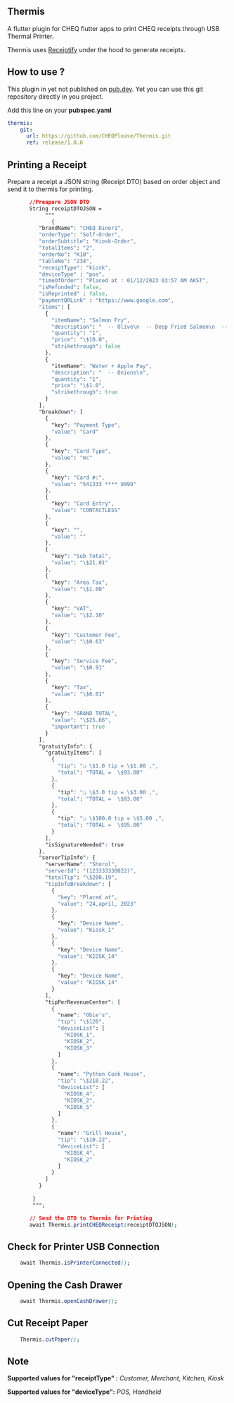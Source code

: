 


## Thermis

A flutter plugin for CHEQ flutter apps to print CHEQ receipts through USB Thermal Printer. 

Thermis uses [Receiptify](https://github.com/CHEQPlease/Receiptify) under the hood to generate receipts.

**How to use ?**
---
This plugin in yet not published on [pub.dev](https://pub.dev). Yet you can use this git repository directly in you project.

Add this line on your **pubspec.yaml**

```yaml
thermis:
    git:
      url: https://github.com/CHEQPlease/Thermis.git
      ref: release/1.0.0
```

**Printing a Receipt**
--
Prepare a receipt a JSON string (Receipt DTO) based on order object and send it to thermis for printing.
```css
	   //Preapare JSON DTO   
	   String receiptDTOJSON = 
			""" 
              {
          "brandName": "CHEQ Diner1",
          "orderType": "Self-Order",
          "orderSubtitle": "Kiosk-Order",
          "totalItems": "2",
          "orderNo": "K10",
          "tableNo": "234",
          "receiptType": "kiosk",
          "deviceType" : "pos",
          "timeOfOrder": "Placed at : 01/12/2023 03:57 AM AKST",
          "isRefunded": false,
          "isReprinted" : false,
          "paymentQRLink" : "https://www.google.com",
          "items": [
            {
              "itemName": "Salmon Fry",
              "description": "  -- Olive\n  -- Deep Fried Salmon\n  -- ADD Addition 1\n  -- no Nuts\n  -- no Olive Oil\n  -- Substitution 1 SUB\n  -- allergy 1 ALLERGY\n",
              "quantity": "1",
              "price": "\$10.0",
              "strikethrough": false
            },
            {
              "itemName": "Water + Apple Pay",
              "description": "  -- Onions\n",
              "quantity": "1",
              "price": "\$1.0",
              "strikethrough": true
            }
          ],
          "breakdown": [
            {
              "key": "Payment Type",
              "value": "Card"
            },
            {
              "key": "Card Type",
              "value": "mc"
            },
            {
              "key": "Card #:",
              "value": "541333 **** 9999"
            },
            {
              "key": "Card Entry",
              "value": "CONTACTLESS"
            },
            {
              "key": "",
              "value": ""
            },
            {
              "key": "Sub Total",
              "value": "\$21.01"
            },
            {
              "key": "Area Tax",
              "value": "\$1.00"
            },
            {
              "key": "VAT",
              "value": "\$2.10"
            },
            {
              "key": "Customer Fee",
              "value": "\$0.63"
            },
            {
              "key": "Service Fee",
              "value": "\$0.91"
            },
            {
              "key": "Tax",
              "value": "\$0.01"
            },
            {
              "key": "GRAND TOTAL",
              "value": "\$25.66",
              "important": true
            }
          ],
          "gratuityInfo": {
            "gratuityItems": [
              {
                "tip": "❏ \$1.0 tip = \$1.00 ,",
                "total": "TOTAL =  \$93.00"
              },
              {
                "tip": "❏ \$3.0 tip = \$3.00 ,",
                "total": "TOTAL =  \$93.00"
              },
              {
                "tip": "❏ \$100.0 tip = \$5.00 ,",
                "total": "TOTAL =  \$95.00"
              }
            ],
            "isSignatureNeeded": true
          },
          "serverTipInfo": {
            "serverName": "Shorol",
            "serverId": "(123333330022)",
            "totalTip": "\$200.19",
            "tipInfoBreakdown": [
              {
                "key": "Placed at",
                "value": "24,april, 2023"
              },
              {
                "key": "Device Name",
                "value": "Kiosk_1"
              },
              {
                "key": "Device Name",
                "value": "KIOSK_14"
              },
              {
                "key": "Device Name",
                "value": "KIOSK_14"
              }
            ],
            "tipPerRevenueCenter": [
              {
                "name": "Obie's",
                "tip": "\$120",
                "deviceList": [
                  "KIOSK_1",
                  "KIOSK_2",
                  "KIOSK_3"
                ]
              },
              {
                "name": "Python Cook House",
                "tip": "\$210.22",
                "deviceList": [
                  "KIOSK_4",
                  "KIOSK_2",
                  "KIOSK_5"
                ]
              },
              {
                "name": "Grill House",
                "tip": "\$10.22",
                "deviceList": [
                  "KIOSK_4",
                  "KIOSK_2"
                ]
              }
            ]
          }
        
        }
		""";

	   // Send the DTO to Thermis for Printing
       await Thermis.printCHEQReceipt(receiptDTOJSON);

```
**Check for Printer USB Connection**
--
```css
    await Thermis.isPrinterConnected();
```

**Opening the Cash Drawer**
--
```css
    await Thermis.openCashDrawer();
```
**Cut Receipt Paper**
--
```css
    Thermis.cutPaper();
```


Note
---------------
**Supported values for "receiptType" :**
*Customer,
Merchant,
Kitchen,
Kiosk*

**Supported values for "deviceType":**
*POS,
Handheld*
 
